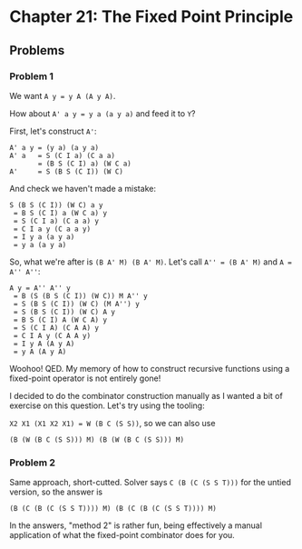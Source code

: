 # Chapter 21: The Fixed Point Principle

## Problems

### Problem 1

We want `A y = y A (A y A)`.

How about `A' a y = y a (a y a)` and feed it to `Y`?

First, let's construct `A'`:

```
A' a y = (y a) (a y a)
A' a   = S (C I a) (C a a)
       = (B S (C I) a) (W C a)
A'     = S (B S (C I)) (W C)
```

And check we haven't made a mistake:

```
S (B S (C I)) (W C) a y
 = B S (C I) a (W C a) y
 = S (C I a) (C a a) y
 = C I a y (C a a y)
 = I y a (a y a)
 = y a (a y a)
```

So, what we're after is `(B A' M) (B A' M)`. Let's call `A'' = (B A'
M)` and `A = A'' A''`:

```
A y = A'' A'' y
 = B (S (B S (C I)) (W C)) M A'' y
 = S (B S (C I)) (W C) (M A'') y
 = S (B S (C I)) (W C) A y
 = B S (C I) A (W C A) y
 = S (C I A) (C A A) y
 = C I A y (C A A y)
 = I y A (A y A)
 = y A (A y A)
```

Woohoo! QED. My memory of how to construct recursive functions using a
fixed-point operator is not entirely gone!

I decided to do the combinator construction manually as I wanted a bit
of exercise on this question. Let's try using the tooling:

`X2 X1 (X1 X2 X1) = W (B C (S S))`, so we can also use

```
(B (W (B C (S S))) M) (B (W (B C (S S))) M)
```

### Problem 2

Same approach, short-cutted. Solver says `C (B (C (S S T)))` for the
untied version, so the answer is

```
(B (C (B (C (S S T)))) M) (B (C (B (C (S S T)))) M)
```

In the answers, "method 2" is rather fun, being effectively a manual
application of what the fixed-point combinator does for you.
